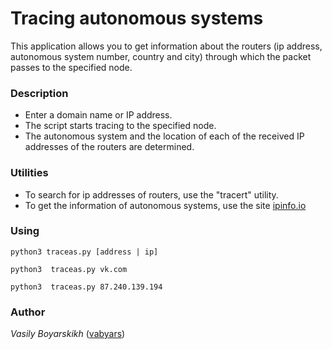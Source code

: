 # Tracing autonomous systems
This application allows you to get information about the routers (ip address, autonomous system number, country and city) 
through which the packet passes to the specified node.

### Description
* Enter a domain name or IP address. 
* The script starts tracing to the specified node.
* The autonomous system and the location of each of the received IP addresses of the routers are determined. 

### Utilities

* To search for ip addresses of routers, use the "tracert" utility.
* To get the information of autonomous systems, use the site [ipinfo.io](https://ipinfo.io/)

### Using 

`python3 traceas.py [address | ip]`

`python3  traceas.py vk.com`

`python3  traceas.py 87.240.139.194`

### Author 
*Vasily Boyarskikh* ([vabyars](https://github.com/vabyars))